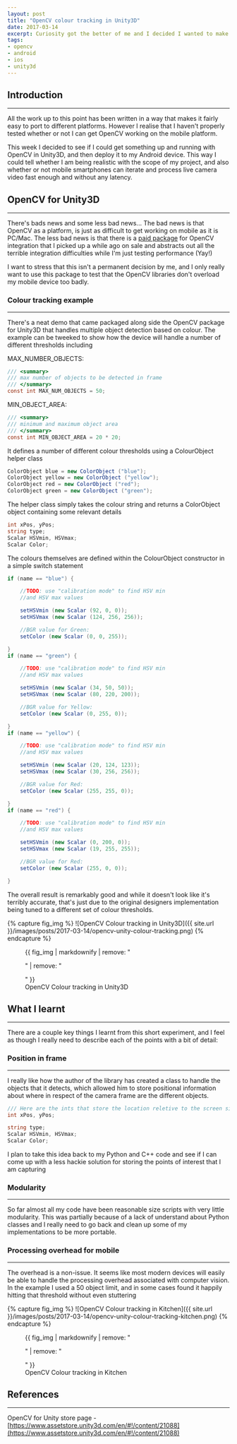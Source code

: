 ```yaml
---
layout: post
title: "OpenCV colour tracking in Unity3D"
date: 2017-03-14
excerpt: Curiosity got the better of me and I decided I wanted to make sure I could easily build a small application with OpenCV that would deploy onto an Android/iOS mobile device
tags:
- opencv
- android
- ios
- unity3d
---
```


## Introduction
---

All the work up to this point has been written in a way that makes it fairly easy to port to different platforms. However I realise that I haven't properly tested whether or not I can get OpenCV working on the mobile platform.

This week I decided to see if I could get something up and running with OpenCV in Unity3D, and then deploy it to my Android device. This way I could tell whether I am being realistic with the scope of my project, and also whether or not mobile smartphones can iterate and process live camera video fast enough and without any latency.

## OpenCV for Unity3D
---

There's bads news and some less bad news... The bad news is that OpenCV as a platform, is just as difficult to get working on mobile as it is PC/Mac. The less bad news is that there is a [paid package](https://www.assetstore.unity3d.com/en/#!/content/21088) for OpenCV integration that I picked up a while ago on sale and abstracts out all the terrible integration difficulties while I'm just testing performance (Yay!)

I want to stress that this isn't a permanent decision by me, and I only really want to use this package to test that the OpenCV libraries don't overload my mobile device too badly.

### Colour tracking example
---

There's a neat demo that came packaged along side the OpenCV package for Unity3D that handles multiple object detection based on colour. The example can be tweeked to show how the device will handle a number of different thresholds including

MAX_NUMBER_OBJECTS:

```csharp
/// <summary>
/// max number of objects to be detected in frame
/// </summary>
const int MAX_NUM_OBJECTS = 50;
```

MIN_OBJECT_AREA:

```csharp
/// <summary>
/// minimum and maximum object area
/// </summary>
const int MIN_OBJECT_AREA = 20 * 20;
```

It defines a number of different colour thresholds using a ColourObject helper class

```csharp
ColorObject blue = new ColorObject ("blue");
ColorObject yellow = new ColorObject ("yellow");
ColorObject red = new ColorObject ("red");
ColorObject green = new ColorObject ("green");
```

The helper class simply takes the colour string and returns a ColorObject object containing some relevant details

```csharp
int xPos, yPos;
string type;
Scalar HSVmin, HSVmax;
Scalar Color;
```

The colours themselves are defined within the ColourObject constructor in a simple switch statement

```csharp
if (name == "blue") {

    //TODO: use "calibration mode" to find HSV min
    //and HSV max values

    setHSVmin (new Scalar (92, 0, 0));
    setHSVmax (new Scalar (124, 256, 256));

    //BGR value for Green:
    setColor (new Scalar (0, 0, 255));

}
if (name == "green") {

    //TODO: use "calibration mode" to find HSV min
    //and HSV max values

    setHSVmin (new Scalar (34, 50, 50));
    setHSVmax (new Scalar (80, 220, 200));

    //BGR value for Yellow:
    setColor (new Scalar (0, 255, 0));

}
if (name == "yellow") {

    //TODO: use "calibration mode" to find HSV min
    //and HSV max values

    setHSVmin (new Scalar (20, 124, 123));
    setHSVmax (new Scalar (30, 256, 256));

    //BGR value for Red:
    setColor (new Scalar (255, 255, 0));

}
if (name == "red") {

    //TODO: use "calibration mode" to find HSV min
    //and HSV max values

    setHSVmin (new Scalar (0, 200, 0));
    setHSVmax (new Scalar (19, 255, 255));

    //BGR value for Red:
    setColor (new Scalar (255, 0, 0));

}
```

The overall result is remarkably good and while it doesn't look like it's terribly accurate, that's just due to the original designers implementation being tuned to a different set of colour thresholds.

{% capture fig_img %}
![OpenCV Colour tracking in Unity3D]({{ site.url }}/images/posts/2017-03-14/opencv-unity-colour-tracking.png)
{% endcapture %}

<figure>
  {{ fig_img | markdownify | remove: "<p>" | remove: "</p>" }}
  <figcaption>OpenCV Colour tracking in Unity3D</figcaption>
</figure>

## What I learnt
---

There are a couple key things I learnt from this short experiment, and I feel as though I really need to describe each of the points with a bit of detail:

### Position in frame
---

I really like how the author of the library has created a class to handle the objects that it detects, which allowed him to store positional information about where in respect of the camera frame are the different objects.

```csharp
/// Here are the ints that store the location reletive to the screen size
int xPos, yPos;

string type;
Scalar HSVmin, HSVmax;
Scalar Color;
```

I plan to take this idea back to my Python and C++ code and see if I can come up with a less hackie solution for storing the points of interest that I am capturing

### Modularity
---

So far almost all my code have been reasonable size scripts with very little modularity. This was partially because of a lack of understand about Python classes and I really need to go back and clean up some of my implementations to be more portable.

### Processing overhead for mobile
---

The overhead is a non-issue. It seems like most modern devices will easily be able to handle the processing overhead associated with computer vision. In the example I used a 50 object limit, and in some cases found it happily hitting that threshold without even stuttering

{% capture fig_img %}
![OpenCV Colour tracking in Kitchen]({{ site.url }}/images/posts/2017-03-14/opencv-unity-colour-tracking-kitchen.png)
{% endcapture %}

<figure>
  {{ fig_img | markdownify | remove: "<p>" | remove: "</p>" }}
  <figcaption>OpenCV Colour tracking in Kitchen</figcaption>
</figure>

## References
---

OpenCV for Unity store page - [https://www.assetstore.unity3d.com/en/#!/content/21088](https://www.assetstore.unity3d.com/en/#!/content/21088)